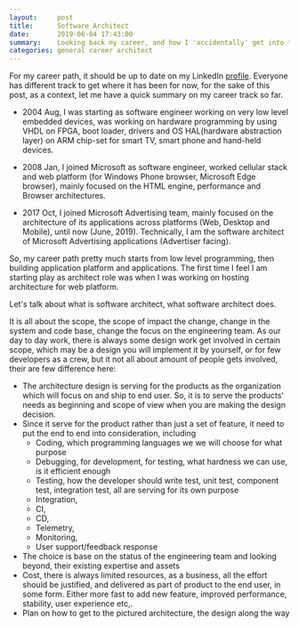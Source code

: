 ```yaml
---
layout:     post
title:      Software Architect
date:       2019-06-04 17:43:00
summary:    Looking back my career, and how I 'accidentally' get into the software architect role, what is my understanding on what it should play as a role, and stuff I learnt along the way.
categories: general career architect
---
```


For my career path, it should be up to date on my LinkedIn [profile](https://www.linkedin.com/in/knightlinwu/). Everyone has different track to get where it has been for now, for the sake of this post, as a context, let me have a quick summary on my career track so far. 

- 2004 Aug, I was starting as software engineer working on very low level embedded devices, was working on hardware programming by using VHDL on FPGA, boot loader, drivers and OS HAL(hardware abstraction layer) on ARM chip-set for smart TV, smart phone and hand-held devices. 

- 2008 Jan, I joined Microsoft as software engineer, worked cellular stack and web platform (for Windows Phone browser, Microsoft Edge browser), mainly focused on the HTML engine, performance and Browser architectures. 

- 2017 Oct, I joined Microsoft Advertising team, mainly focused on the architecture of its applications across platforms (Web, Desktop and Mobile), until now (June, 2019). Technically, I am the software architect of Microsoft Advertising applications (Advertiser facing).

So, my career path pretty much starts from low level programming, then building application platform and applications. The first time I feel I am starting play as architect role was when I was working on hosting architecture for web platform.

Let's talk about what is software architect, what software architect does.

It is all about the scope, the scope of impact the change, change in the system and code base, change the focus on the engineering team. As our day to day work, there is always some design work get involved in certain scope, which may be a design you will implement it by yourself, or for few developers as a crew, but it not all about amount of people gets involved, their are few difference here:

- The architecture design is serving for the products as the organization which will focus on and ship to end user. So, it is to serve the products' needs as beginning and scope of view when you are making the design decision.
- Since it serve for the product rather than just a set of feature, it need to put the end to end into consideration, including
    - Coding, which programming languages we we will choose for what purpose
    - Debugging, for development, for testing, what hardness we can use, is it efficient enough
    - Testing, how the developer should write test, unit test, component test, integration test, all are serving for its own purpose
    - Integration, 
    - CI, 
    - CD, 
    - Telemetry, 
    - Monitoring, 
    - User support/feedback response
- The choice is base on the status of the engineering team and looking beyond, their existing expertise and assets
- Cost, there is always limited resources, as a business, all the effort should be justified, and delivered as part of product to the end user, in some form. Either more fast to add new feature, improved performance, stability, user experience etc,.
- Plan on how to get to the pictured architecture, the design along the way